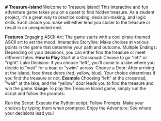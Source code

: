 <b># Treasure-Island</b>
Welcome to Treasure Island! This interactive and fun adventure game takes you on a quest to find hidden treasure. As a student project, it's a great way to practice coding, decision-making, and logic skills. Each choice you make will either lead you closer to the treasure or result in an unexpected end.


<b>Features</b>
Engaging ASCII Art: The game starts with a cool pirate-themed ASCII art to set the mood.
Interactive Storyline: Make choices at various points in the game that determine your path and outcome.
Multiple Endings: Depending on your decisions, you can either find the treasure or meet different fates.
<b>How to Play</b>
Start at a Crossroad: Choose to go "left" or "right".
Lake Decision: If you choose "left", you'll come to a lake where you decide to "wait" for a boat or "swim" across.
Choose a Door: After arriving at the island, face three doors (red, yellow, blue). Your choice determines if you find the treasure or not.
<b>Example</b>
Choosing "left" at the crossroad, "wait" at the lake, and the "yellow" door leads you to find the treasure and win the game.
<b>Usage</b>
To play the Treasure Island game, simply run the script and follow the prompts:

Run the Script: Execute the Python script.
Follow Prompts: Make your choices by typing them when prompted.
Enjoy the Adventure: See where your decisions lead you!
